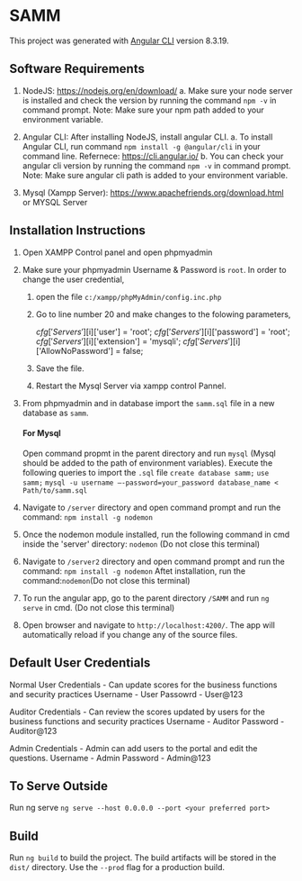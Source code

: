 # SAMM

This project was generated with [Angular CLI](https://github.com/angular/angular-cli) version 8.3.19.

## Software Requirements

1) NodeJS: https://nodejs.org/en/download/
   a. Make sure your node server is installed and check the version by running the command `npm -v` in command prompt. 
   Note: Make sure your npm path added to your environment variable. 

2) Angular CLI:  After installing NodeJS, install angular CLI. 
    a. To install Angular CLI, run command `npm install -g @angular/cli` in your command line.
            Refernece: https://cli.angular.io/
    b. You can check your angular cli version by running the command `npm -v` in command prompt. 
    Note: Make sure angular cli path is added to your environment variable.
    
3) Mysql (Xampp Server): https://www.apachefriends.org/download.html or MYSQL Server 

## Installation Instructions 

1) Open XAMPP Control panel and open phpmyadmin
2) Make sure your phpmyadmin Username & Password is `root`.
    In order to change the user credential,
    1) open the file `c:/xampp/phpMyAdmin/config.inc.php`
    2) Go to line number 20 and make changes to the folowing parameters,
    
        $cfg['Servers'][$i]['user'] = 'root';
        $cfg['Servers'][$i]['password'] = 'root';
        $cfg['Servers'][$i]['extension'] = 'mysqli';
        $cfg['Servers'][$i]['AllowNoPassword'] = false;
        
    3) Save the file.
    4) Restart the Mysql Server via xampp control Pannel.
    
3) From phpmyadmin and in database import the `samm.sql` file in a new database as `samm`.
    #### For Mysql 
    Open command propmt in the parent directory and run `mysql` (Mysql should be added to the path of environment variables). Execute the following queries to import the `.sql` file 
    `create database samm;`
    `use samm;`
    `mysql -u username –-password=your_password database_name < Path/to/samm.sql`
4) Navigate to `/server` directory and open command prompt and run the command:
     `npm install -g nodemon` 
5) Once the nodemon module installed, run the following command in cmd inside the 'server' directory: `nodemon` (Do not close this terminal)
6) Navigate to `/server2` directory and open command prompt and run the command:
    `npm install -g nodemon`
    Aftet installation, run the command:`nodemon`(Do not close this terminal)
7) To run the angular app, go to the parent directory `/SAMM` and run `ng serve` in cmd. (Do not close this terminal)
8) Open browser and navigate to `http://localhost:4200/`. The app will automatically reload if you change any of the source files.
    
## Default User Credentials
Normal User Credentials - Can update scores for the business functions and security practices
Username - User
Passowrd - User@123

Auditor Credentials - Can review the scores updated by users for the business functions and security practices
Username - Auditor 
Password - Auditor@123
    
Admin Credentials - Admin can add users to the portal and edit the questions.
Username - Admin 
Password - Admin@123
    

## To Serve Outside
Run ng serve `ng serve --host 0.0.0.0 --port <your preferred port>`

## Build
Run `ng build` to build the project. The build artifacts will be stored in the `dist/` directory. Use the `--prod` flag for a production build.

